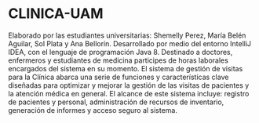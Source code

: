 # CLINICA-UAM
Elaborado por las estudiantes universitarias: Shemelly Perez, María Belén Aguilar, Sol Plata y Ana Bellorín. Desarrollado por medio del entorno IntelliJ IDEA,
con el lenguaje de programación Java 8. Destinado a doctores, enfermeros y estudiantes de medicina participes de horas laborales encargados del sistema en su momento. 
El sistema de gestión de visitas para la Clínica abarca una serie de funciones y características clave diseñadas para optimizar y mejorar la gestión de las visitas de pacientes y la atención médica en general. El alcance de este sistema incluye:
registro de pacientes y personal, administración de recursos de inventario, generación de informes y acceso seguro al sistema.
